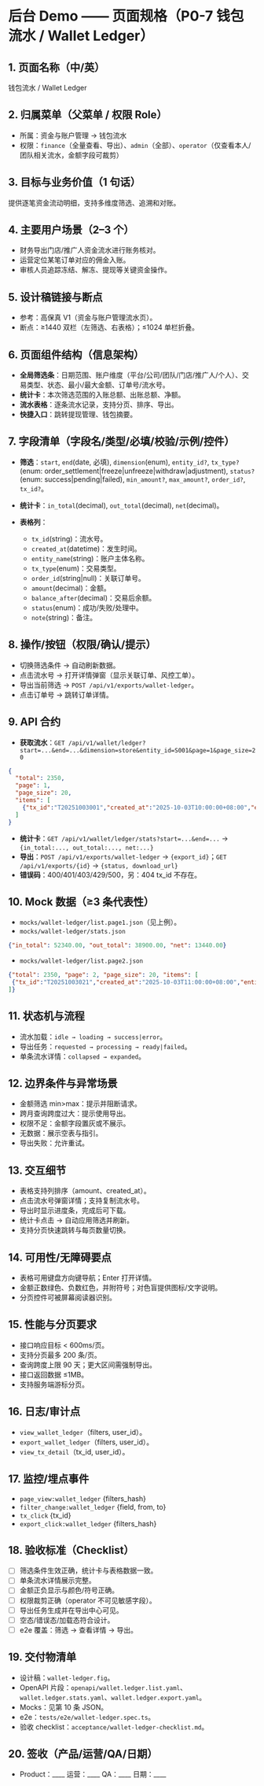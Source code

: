 # 后台 Demo —— 页面规格（P0-7 钱包流水 / Wallet Ledger）

## 1. 页面名称（中/英）

钱包流水 / Wallet Ledger

## 2. 归属菜单（父菜单 / 权限 Role）

* 所属：资金与账户管理 → 钱包流水
* 权限：`finance`（全量查看、导出）、`admin`（全部）、`operator`（仅查看本人/团队相关流水，金额字段可裁剪）

## 3. 目标与业务价值（1 句话）

提供逐笔资金流动明细，支持多维度筛选、追溯和对账。

## 4. 主要用户场景（2–3 个）

* 财务导出门店/推广人资金流水进行账务核对。
* 运营定位某笔订单对应的佣金入账。
* 审核人员追踪冻结、解冻、提现等关键资金操作。

## 5. 设计稿链接与断点

* 参考：高保真 V1（资金与账户管理流水页）。
* 断点：≥1440 双栏（左筛选、右表格）；≤1024 单栏折叠。

## 6. 页面组件结构（信息架构）

* **全局筛选条**：日期范围、账户维度（平台/公司/团队/门店/推广人/个人）、交易类型、状态、最小/最大金额、订单号/流水号。
* **统计卡**：本次筛选范围的入账总额、出账总额、净额。
* **流水表格**：逐条流水记录，支持分页、排序、导出。
* **快捷入口**：跳转提现管理、钱包摘要。

## 7. 字段清单（字段名/类型/必填/校验/示例/控件）

* **筛选**：`start`, `end`(date, 必填), `dimension`(enum), `entity_id?`, `tx_type?`(enum: order_settlement|freeze|unfreeze|withdraw|adjustment), `status?`(enum: success|pending|failed), `min_amount?`, `max_amount?`, `order_id?`, `tx_id?`。
* **统计卡**：`in_total`(decimal), `out_total`(decimal), `net`(decimal)。
* **表格列**：

  * `tx_id`(string)：流水号。
  * `created_at`(datetime)：发生时间。
  * `entity_name`(string)：账户主体名称。
  * `tx_type`(enum)：交易类型。
  * `order_id`(string|null)：关联订单号。
  * `amount`(decimal)：金额。
  * `balance_after`(decimal)：交易后余额。
  * `status`(enum)：成功/失败/处理中。
  * `note`(string)：备注。

## 8. 操作/按钮（权限/确认/提示）

* 切换筛选条件 → 自动刷新数据。
* 点击流水号 → 打开详情弹窗（显示关联订单、风控工单）。
* 导出当前筛选 → `POST /api/v1/exports/wallet-ledger`。
* 点击订单号 → 跳转订单详情。

## 9. API 合约

* **获取流水**：`GET /api/v1/wallet/ledger?start=...&end=...&dimension=store&entity_id=S001&page=1&page_size=20`

```json
{
  "total": 2350,
  "page": 1,
  "page_size": 20,
  "items": [
    {"tx_id":"T20251003001","created_at":"2025-10-03T10:00:00+08:00","entity_name":"天河一店","tx_type":"order_settlement","order_id":"O20251003001","amount":59.00,"balance_after":12059.00,"status":"success","note":"订单佣金入账"}
  ]
}
```

* **统计卡**：`GET /api/v1/wallet/ledger/stats?start=...&end=...` → `{in_total:..., out_total:..., net:...}`
* **导出**：`POST /api/v1/exports/wallet-ledger` → `{export_id}`；`GET /api/v1/exports/{id}` → `{status, download_url}`
* **错误码**：400/401/403/429/500，另：404 tx_id 不存在。

## 10. Mock 数据（≥3 条代表性）

* `mocks/wallet-ledger/list.page1.json`（见上例）。
* `mocks/wallet-ledger/stats.json`

```json
{"in_total": 52340.00, "out_total": 38900.00, "net": 13440.00}
```

* `mocks/wallet-ledger/list.page2.json`

```json
{"total": 2350, "page": 2, "page_size": 20, "items": [
 {"tx_id":"T20251003021","created_at":"2025-10-03T11:00:00+08:00","entity_name":"海珠二店","tx_type":"withdraw","order_id":null,"amount":-5000.00,"balance_after":9800.00,"status":"success","note":"提现成功"}
]}
```

## 11. 状态机与流程

* 流水加载：`idle → loading → success|error`。
* 导出任务：`requested → processing → ready|failed`。
* 单条流水详情：`collapsed → expanded`。

## 12. 边界条件与异常场景

* 金额筛选 min>max：提示并阻断请求。
* 跨月查询跨度过大：提示使用导出。
* 权限不足：金额字段置灰或不展示。
* 无数据：展示空表与指引。
* 导出失败：允许重试。

## 13. 交互细节

* 表格支持列排序（amount、created_at）。
* 点击流水号弹窗详情；支持复制流水号。
* 导出时显示进度条，完成后可下载。
* 统计卡点击 → 自动应用筛选并刷新。
* 支持分页快速跳转与每页数量切换。

## 14. 可用性/无障碍要点

* 表格可用键盘方向键导航；Enter 打开详情。
* 金额正数绿色、负数红色，并附符号；对色盲提供图标/文字说明。
* 分页控件可被屏幕阅读器识别。

## 15. 性能与分页要求

* 接口响应目标 < 600ms/页。
* 支持分页最多 200 条/页。
* 查询跨度上限 90 天；更大区间需强制导出。
* 接口返回数据 ≤1MB。
* 支持服务端游标分页。

## 16. 日志/审计点

* `view_wallet_ledger`（filters, user_id）。
* `export_wallet_ledger`（filters, user_id）。
* `view_tx_detail`（tx_id, user_id）。

## 17. 监控/埋点事件

* `page_view:wallet_ledger` {filters_hash}
* `filter_change:wallet_ledger` {field, from, to}
* `tx_click` {tx_id}
* `export_click:wallet_ledger` {filters_hash}

## 18. 验收标准（Checklist）

* [ ] 筛选条件生效正确，统计卡与表格数据一致。
* [ ] 单条流水详情展示完整。
* [ ] 金额正负显示与颜色/符号正确。
* [ ] 权限裁剪正确（operator 不可见敏感字段）。
* [ ] 导出任务生成并在导出中心可见。
* [ ] 空态/错误态/加载态符合设计。
* [ ] e2e 覆盖：筛选 → 查看详情 → 导出。

## 19. 交付物清单

* 设计稿：`wallet-ledger.fig`。
* OpenAPI 片段：`openapi/wallet.ledger.list.yaml`、`wallet.ledger.stats.yaml`、`wallet.ledger.export.yaml`。
* Mocks：见第 10 条 JSON。
* e2e：`tests/e2e/wallet-ledger.spec.ts`。
* 验收 checklist：`acceptance/wallet-ledger-checklist.md`。

## 20. 签收（产品/运营/QA/日期）

* Product：____  运营：____  QA：____  日期：____
